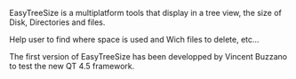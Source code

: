 EasyTreeSize is a multiplatform tools that display in a tree view, the size of Disk, Directories and files.

Help user to find where space is used and Wich files to delete, etc...

The first version of EasyTreeSize has been developped by Vincent Buzzano to test the new QT 4.5 framework.